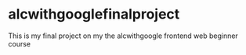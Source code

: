 # alcwithgooglefinalproject
This is my final project on my the alcwithgoogle frontend web beginner course
